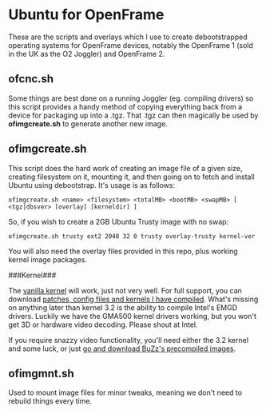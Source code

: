 Ubuntu for OpenFrame
====================

These are the scripts and overlays which I use to create debootstrapped operating systems for OpenFrame devices, notably the OpenFrame 1 (sold in the UK as the O2 Joggler) and OpenFrame 2.


ofcnc.sh
--------

Some things are best done on a running Joggler (eg. compiling drivers) so this script provides a handy method of copying everything back from a device for packaging up into a .tgz. That .tgz can then magically be used by __ofimgcreate.sh__ to generate another new image.


ofimgcreate.sh
--------------

This script does the hard work of creating an image file of a given size, creating  filesystem on it, mounting it, and then going on to fetch and install Ubuntu using debootstrap. It's usage is as follows:

	ofimgcreate.sh <name> <filesystem> <totalMB> <bootMB> <swapMB> [ <tgz|dbsver> [overlay] [kerneldir] ]

So, if you wish to create a 2GB Ubuntu Trusty image with no swap:

	ofimgcreate.sh trusty ext2 2048 32 0 trusty overlay-trusty kernel-ver

You will also need the overlay files provided in this repo, plus working kernel image packages.

###Kernel###

The [vanilla kernel](http://kernel.org "kernel.org") will work, just not very well. For full support, you can download [patches, config files and kernels I have compiled](http://birdslikewires.co.uk/download/openframe/kernel). What's missing on anything later than kernel 3.2 is the ability to compile Intel's EMGD drivers. Luckily we have the GMA500 kernel drivers working, but you won't get 3D or hardware video decoding. Please shout at Intel.

If you require snazzy video functionality, you'll need either the 3.2 kernel and some luck, or just [go and download BuZz's precompiled images](http://joggler.exotica.org.uk).


ofimgmnt.sh
-----------

Used to mount image files for minor tweaks, meaning we don't need to rebuild things every time.

